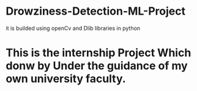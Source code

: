 # Drowziness-Detection-ML-Project
it is builded using openCv and Dlib libraries in python

 # This is the internship Project Which donw by Under the guidance of my own university faculty.
